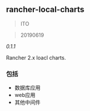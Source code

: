 ## rancher-local-charts

> ITO

> 20190619

_0.1.1_

Rancher 2.x loacl charts.

###   包括
-  数据库应用
-  web应用
-  其他中间件 
